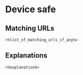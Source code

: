 # Device safe
## Matching URLs
    <%list_of_matching_urls_if_any%>

## Explanations
    <%explanation%>